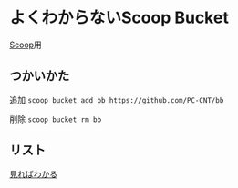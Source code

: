 # よくわからないScoop Bucket

[Scoop](https://scoop.sh/)用

## つかいかた

追加
`scoop bucket add bb https://github.com/PC-CNT/bb`

削除
`scoop bucket rm bb`

## リスト

[見ればわかる](https://github.com/PC-CNT/bb/tree/master/bucket)
